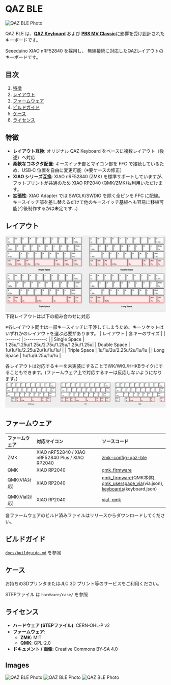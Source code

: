 # QAZ BLE

![QAZ BLE Photo](docs/img/readme-thumbnail.jpg)

QAZ BLE は、[**QAZ Keyboard**](https://www.cbkbd.com/product/qaz) および [**PBS MV Classic**](https://mvkb.com/classic-pbs/)に影響を受け設計されたキーボードです。

Seeeduino XIAO nRF52840 を採用し、 無線接続に対応したQAZレイアウトのキーボードです。

## 目次

1. [特徴](#特徴)
2. [レイアウト](#レイアウト)
3. [ファームウェア](#ファームウェア)
4. [ビルドガイド](#ビルドガイド)
5. [ケース](#ケース)
6. [ライセンス](#ライセンス)

## 特徴

* **レイアウト互換**: オリジナル QAZ Keyboard をベースに複数レイアウト（後述）へ対応
* **柔軟なコネクタ配置**: キースイッチ部とマイコン部を FFC で接続しているため、USB‑C 位置を自由に変更可能（※要ケースの修正）
* **XIAO シリーズ互換**: XIAO nRF52840 (ZMK) を標準サポートしていますが、フットプリントが共通のため XIAO RP2040 (QMK/ZMK)も利用いただけます。
* **拡張性**: XIAO Adapter では SWCLK/SWDIO を除く全ピンを FFC に配線。キースイッチ部を差し替えるだけで他のキースイッチ基板へも容易に移植可能(今後制作するかは未定です…)

## レイアウト
![QAZ BLE Layout](docs/img/readme-layout01.jpg)
下段レイアウトは以下の組み合わせに対応

※各レイアウト同士は一部キースイッチに干渉してしまうため、キーソケットはいずれかのレイアウトを選ぶ必要があります。
| レイアウト | 各キーのサイズ |
| :------: | :----------: |
| Single Space | 1.25u/1.25u/1.25u/2.75u/1.25u/1.25u/1.25u|
| Double Space | 1u/1u/1u/2.25u/2u/1u/1u/1u/ |
| Triple Space | 1u/1u/2u/2.25u/2u/1u/1u |
| Long Space   | 1u/1u/6.25u/1u/1u |

各レイアウトは対応するキーを未実装にすることでWK/WKL/HHKBライクにすることもできます。(ファームウェア上で対応するキーは反応しないようになります。)
![QAZ BLE Layout](docs/img/readme-layout02.jpg)

## ファームウェア

| ファームウェア | 対応マイコン | ソースコード |
|:--|:--|:--|
| ZMK | XIAO nRF52840 / XIAO nRF52840 Plus / XIAO RP2040 | [zmk-config-qaz-ble](https://github.com/tennis-n1010/zmk-config-qaz-ble) |
| QMK | XIAO RP2040 | [qmk_firmware](https://github.com/tennis-n1010/qmk_firmware/tree/master/keyboards) |
| QMK(VIA対応) | XIAO RP2040 | [qmk_firmware](https://github.com/tennis-n1010/qmk_firmware/tree/master/keyboards)(QMK本体),<br> [qmk_userspace_via](https://github.com/tennis-n1010/qmk_userspace_via)(via.json),<br> [keyboards](https://github.com/tennis-n1010/keyboards)(keyboard.json) |
| QMK(Vial対応) | XIAO RP2040 | [vial-qmk](https://github.com/tennis-n1010/vial-qmk) |

各ファームウェアのビルド済みファイルはリリースからダウンロードしてください。

## ビルドガイド

[`docs/buildguide.md`](https://github.com/tennis-n1010/qaz-ble/blob/main/docs/buildguide.md) を参照

## ケース

お持ちの3DプリンタまたはJLC 3D プリント等のサービスをご利用ください。

STEPファイル は `hardware/case/` を参照

## ライセンス

* **ハードウェア (STEPファイル)**: CERN‑OHL‑P v2
* **ファームウェア**: 
  * **ZMK**: MIT
  * **QMK**: GPL-2.0
* **ドキュメント / 画像**: Creative Commons BY‑SA 4.0

## Images
![QAZ BLE Photo](docs/img/readme-gallery01.jpg)
![QAZ BLE Photo](docs/img/readme-gallery02.jpg)
![QAZ BLE Photo](docs/img/readme-gallery03.jpg)